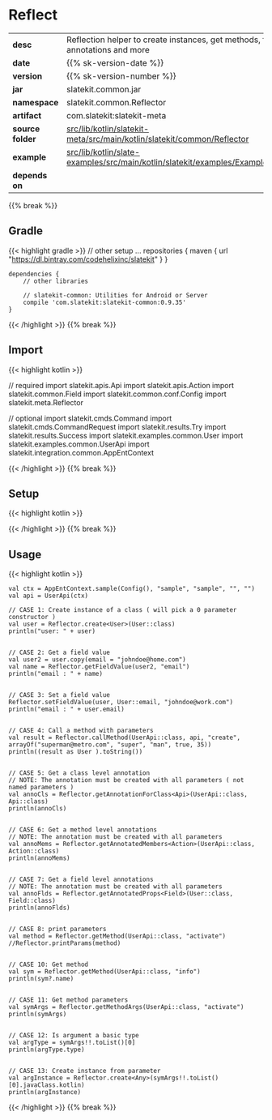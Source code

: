 
# Reflect

<table class="table table-striped table-bordered">
  <tbody>
    <tr>
      <td><strong>desc</strong></td>
      <td>Reflection helper to create instances, get methods, fields, annotations and more</td>
    </tr>
    <tr>
      <td><strong>date</strong></td>
      <td>{{% sk-version-date %}}</td>
    </tr>
    <tr>
      <td><strong>version</strong></td>
      <td>{{% sk-version-number %}}</td>
    </tr>
    <tr>
      <td><strong>jar</strong></td>
      <td>slatekit.common.jar</td>
    </tr>
    <tr>
      <td><strong>namespace</strong></td>
      <td>slatekit.common.Reflector</td>
    </tr>
    <tr>
      <td><strong>artifact</strong></td>
      <td>com.slatekit:slatekit-meta</td>
    </tr>
    <tr>
      <td><strong>source folder</strong></td>
      <td><a href="https://github.com/slatekit/slatekit/tree/master/src/lib/kotlin/slatekit-meta/src/main/kotlin/slatekit/common/Reflector" class="url-ch">src/lib/kotlin/slatekit-meta/src/main/kotlin/slatekit/common/Reflector</a></td>
    </tr>
    <tr>
      <td><strong>example</strong></td>
      <td><a href="https://github.com/slatekit/slatekit/tree/master/src/lib/kotlin/slatekit-examples/src/main/kotlin/slatekit/examples/Example_Reflect.kt" class="url-ch">src/lib/kotlin/slate-examples/src/main/kotlin/slatekit/examples/Example_Reflect.kt</a></td>
    </tr>
    <tr>
      <td><strong>depends on</strong></td>
      <td></td>
    </tr>
  </tbody>
</table>
{{% break %}}

## Gradle
{{< highlight gradle >}}
    // other setup ...
    repositories {
        maven { url  "https://dl.bintray.com/codehelixinc/slatekit" }
    }

    dependencies {
        // other libraries

        // slatekit-common: Utilities for Android or Server
        compile 'com.slatekit:slatekit-common:0.9.35'
    }

{{< /highlight >}}
{{% break %}}

## Import
{{< highlight kotlin >}}


// required 
import slatekit.apis.Api
import slatekit.apis.Action
import slatekit.common.Field
import slatekit.common.conf.Config
import slatekit.meta.Reflector



// optional 
import slatekit.cmds.Command
import slatekit.cmds.CommandRequest
import slatekit.results.Try
import slatekit.results.Success
import slatekit.examples.common.User
import slatekit.examples.common.UserApi
import slatekit.integration.common.AppEntContext




{{< /highlight >}}
{{% break %}}

## Setup
{{< highlight kotlin >}}




    


{{< /highlight >}}
{{% break %}}

## Usage
{{< highlight kotlin >}}


    val ctx = AppEntContext.sample(Config(), "sample", "sample", "", "")
    val api = UserApi(ctx)

    // CASE 1: Create instance of a class ( will pick a 0 parameter constructor )
    val user = Reflector.create<User>(User::class)
    println("user: " + user)


    // CASE 2: Get a field value
    val user2 = user.copy(email = "johndoe@home.com")
    val name = Reflector.getFieldValue(user2, "email")
    println("email : " + name)


    // CASE 3: Set a field value
    Reflector.setFieldValue(user, User::email, "johndoe@work.com")
    println("email : " + user.email)


    // CASE 4: Call a method with parameters
    val result = Reflector.callMethod(UserApi::class, api, "create", arrayOf("superman@metro.com", "super", "man", true, 35))
    println((result as User ).toString())


    // CASE 5: Get a class level annotation
    // NOTE: The annotation must be created with all parameters ( not named parameters )
    val annoCls = Reflector.getAnnotationForClass<Api>(UserApi::class, Api::class)
    println(annoCls)


    // CASE 6: Get a method level annotations
    // NOTE: The annotation must be created with all parameters
    val annoMems = Reflector.getAnnotatedMembers<Action>(UserApi::class, Action::class)
    println(annoMems)


    // CASE 7: Get a field level annotations
    // NOTE: The annotation must be created with all parameters
    val annoFlds = Reflector.getAnnotatedProps<Field>(User::class, Field::class)
    println(annoFlds)


    // CASE 8: print parameters
    val method = Reflector.getMethod(UserApi::class, "activate")
    //Reflector.printParams(method)


    // CASE 10: Get method
    val sym = Reflector.getMethod(UserApi::class, "info")
    println(sym?.name)


    // CASE 11: Get method parameters
    val symArgs = Reflector.getMethodArgs(UserApi::class, "activate")
    println(symArgs)


    // CASE 12: Is argument a basic type
    val argType = symArgs!!.toList()[0]
    println(argType.type)


    // CASE 13: Create instance from parameter
    val argInstance = Reflector.create<Any>(symArgs!!.toList()[0].javaClass.kotlin)
    println(argInstance)
    

{{< /highlight >}}
{{% break %}}

